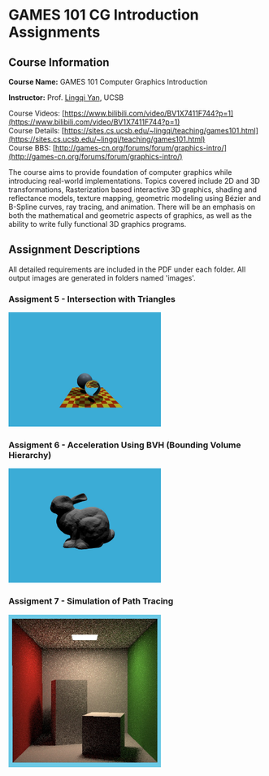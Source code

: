 # GAMES 101 CG Introduction Assignments

## Course Information

**Course Name:** GAMES 101 Computer Graphics Introduction

**Instructor:** Prof. [Lingqi Yan](https://sites.cs.ucsb.edu/~lingqi/#), UCSB

Course Videos: [https://www.bilibili.com/video/BV1X7411F744?p=1](https://www.bilibili.com/video/BV1X7411F744?p=1)  
Course Details: [https://sites.cs.ucsb.edu/~lingqi/teaching/games101.html](https://sites.cs.ucsb.edu/~lingqi/teaching/games101.html)  
Course BBS: [http://games-cn.org/forums/forum/graphics-intro/](http://games-cn.org/forums/forum/graphics-intro/)  

The course aims to provide foundation of computer graphics while introducing real-world implementations. Topics covered include 2D and 3D transformations, Rasterization based interactive 3D graphics, shading and reflectance models, texture mapping, geometric modeling using Bézier and B-Spline curves, ray tracing, and animation. There will be an emphasis on both the mathematical and geometric aspects of graphics, as well as the ability to write fully functional 3D graphics programs.

## Assignment Descriptions

All detailed requirements are included in the PDF under each folder.
All output images are generated in folders named 'images'.

### Assigment 5 - Intersection with Triangles
<img src="Assignment5/result.jpg" width="300"  />  

### Assigment 6 - Acceleration Using BVH (Bounding Volume Hierarchy)
<img src="Assignment6/result.jpg" width="300"  />  

### Assigment 7 - Simulation of Path Tracing
<img src="Assignment7/result.jpg" width="300"  />  
